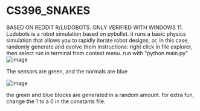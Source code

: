 # CS396_SNAKES

BASED ON REDDIT R/LUDOBOTS. ONLY VERIFIED WITH WINDOWS 11. 
Ludobots is a robot simulation based on pybullet. it runs a basic physics simulation that allows you to rapidly iterate robot designs, or, in this case, randomly generate and evolve them
instructions: right click in file explorer, then select run in terminal from context menu. run with "python main.py"
![image](https://user-images.githubusercontent.com/114758213/218650603-555e88a9-2663-4421-8c5d-c8850d5b2206.png)






The sensors are green, and the normals are blue









![image](https://user-images.githubusercontent.com/114758213/218662538-16e4969b-94d1-4a93-be2e-df9711c0657e.png)










the green and blue blocks are generated in a random amount. for extra fun, change the 1 to a 0 in the constants file. 
